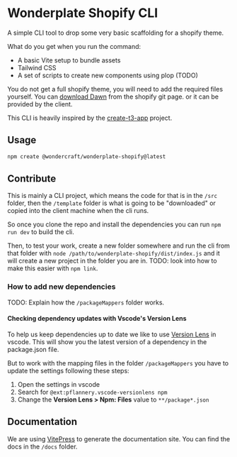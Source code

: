 # Wonderplate Shopify CLI

A simple CLI tool to drop some very basic scaffolding for a shopify theme.

What do you get when you run the command:

- A basic Vite setup to bundle assets
- Tailwind CSS
- A set of scripts to create new components using plop (TODO)

You do not get a full shopify theme, you will need to add the required files yourself. You can [download Dawn](https://github.com/Shopify/dawn) from the shopify git page. or it can be provided by the client.

This CLI is heavily inspired by the [create-t3-app](https://github.com/t3-oss/create-t3-app) project.

## Usage

```bash
npm create @wondercraft/wonderplate-shopify@latest
```

## Contribute

This is mainly a CLI project, which means the code for that is in the `/src` folder, then the `/template` folder is what is going to be "downloaded" or copied into the client machine when the cli runs.

So once you clone the repo and install the dependencies you can run `npm run dev` to build the cli.

Then, to test your work, create a new folder somewhere and run the cli from that folder with `node /path/to/wonderplate-shopify/dist/index.js` and it will create a new project in the folder you are in.
TODO: look into how to make this easier with `npm link`.


### How to add new dependencies

TODO: Explain how the `/packageMappers` folder works.


#### Checking dependency updates with Vscode's Version Lens

To  help us keep dependencies up to date we like to use [Version Lens](https://marketplace.visualstudio.com/items?itemName=pflannery.vscode-versionlens) in vscode. This will show you the latest version of a dependency in the package.json file.

But to work with the mapping files in the folder `/packageMappers` you have to update the settings following these steps:

1. Open the settings in vscode
2. Search for `@ext:pflannery.vscode-versionlens npm`
3. Change the **Version Lens > Npm: Files** value to `**/package*.json`


## Documentation

We are using [VitePress](https://vitepress.dev/) to generate the documentation site. You can find the docs in the `/docs` folder.
